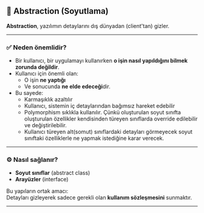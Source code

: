 ## 🧩 Abstraction (Soyutlama)

**Abstraction**, yazılımın detaylarını dış dünyadan (client'tan) gizler.

---

### ✅ Neden önemlidir?

- Bir kullanıcı, bir uygulamayı kullanırken **o işin nasıl yapıldığını bilmek zorunda değildir**.
- Kullanıcı için önemli olan:
  - O işin **ne yaptığı**
  - Ve sonucunda **ne elde edeceği**dir.
- Bu sayede:
  - Karmaşıklık azaltılır
  - Kullanıcı, sistemin iç detaylarından bağımsız hareket edebilir
  - Polymorphism sıklıkla kullanılır. Çünkü oluşturulan soyut sınıfta oluşturulan   özellikler kendisinden türeyen sınıflarda override edilebilir ve değiştirilebilir.
  - Kullanıcı türeyen alt(somut) sınıflardaki detayları görmeyecek soyut sınıftaki özelliklerle ne yapmak istediğine karar verecek. 
---

### ⚙️ Nasıl sağlanır?

- **Soyut sınıflar** (abstract class)
- **Arayüzler** (interface)

Bu yapıların ortak amacı:  
Detayları gizleyerek sadece gerekli olan **kullanım sözleşmesini** sunmaktır.

---